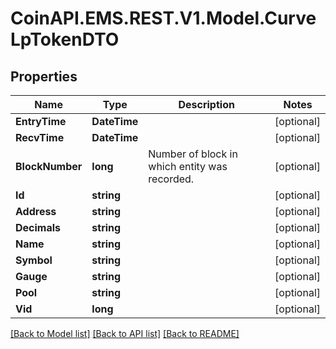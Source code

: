 
# CoinAPI.EMS.REST.V1.Model.CurveLpTokenDTO

## Properties

Name | Type | Description | Notes
------------ | ------------- | ------------- | -------------
**EntryTime** | **DateTime** |  | [optional] 
**RecvTime** | **DateTime** |  | [optional] 
**BlockNumber** | **long** | Number of block in which entity was recorded. | [optional] 
**Id** | **string** |  | [optional] 
**Address** | **string** |  | [optional] 
**Decimals** | **string** |  | [optional] 
**Name** | **string** |  | [optional] 
**Symbol** | **string** |  | [optional] 
**Gauge** | **string** |  | [optional] 
**Pool** | **string** |  | [optional] 
**Vid** | **long** |  | [optional] 

[[Back to Model list]](../README.md#documentation-for-models)
[[Back to API list]](../README.md#documentation-for-api-endpoints)
[[Back to README]](../README.md)

